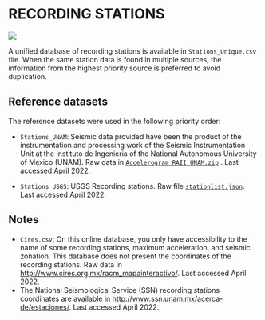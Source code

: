 # RECORDING STATIONS

![](recording_stations.png)

A unified database of recording stations is available in `Stations_Unique.csv` file.
When the same station data is found in multiple sources, the information from the highest priority source is preferred to avoid duplication.


## Reference datasets

The reference datasets were used in the following priority order:

- `Stations_UNAM`: Seismic data provided have been the product of the instrumentation and processing work of the Seismic Instrumentation Unit at the Instituto de Ingenieria of the National Autonomous University of Mexico (UNAM). Raw data in [`Accelerogram_RAII_UNAM.zip`](http://aplicaciones.iingen.unam.mx/AcelerogramasRSM/) . Last accessed April 2022.

- `Stations_USGS`: USGS Recording stations. Raw file [`stationlist.json`](https://earthquake.usgs.gov/product/shakemap/us7000f93v/us/1632532448210/download/rupture.json). Last accessed April 2022.


## Notes

- `Cires.csv`: On this online database, you only have accessibility to the name of some recording stations, maximum acceleration, and seismic zonation. This database does not present the coordinates of the recording stations. Raw data in http://www.cires.org.mx/racm_mapainteractivo/. Last accessed April 2022.
- The National Seismological Service (SSN) recording stations coordinates are available in http://www.ssn.unam.mx/acerca-de/estaciones/. Last accessed April 2022.